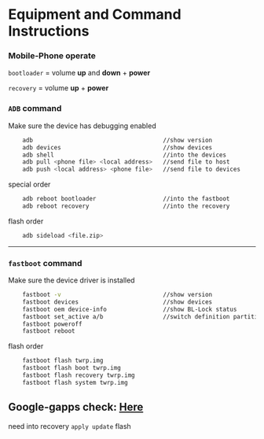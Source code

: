 # Equipment and Command Instructions

### Mobile-Phone operate
`bootloader` = volume **up** and **down** + **power**

`recovery` = volume **up** + **power**

### `ADB` command
Make sure the device has debugging enabled
``` bash
    adb                                     //show version
    adb devices                             //show devices
    adb shell                               //into the devices
    adb pull <phone file> <local address>   //send file to host
    adb push <local address> <phone file>   //send file to devices
``` 
special order
``` bash
    adb reboot bootloader                   //into the fastboot
    adb reboot recovery                     //into the recovery
```
flash order
``` bash 
    adb sideload <file.zip>
```

---

### `fastboot` command
Make sure the device driver is installed
``` bash
    fastboot -v                             //show version
    fastboot devices                        //show devices
    fastboot oem device-info                //show BL-Lock status
    fastboot set_active a/b                 //switch definition partition a/b
    fastboot poweroff
    fastboot reboot
```
flash order
``` bash
    fastboot flash twrp.img
    fastboot flash boot twrp.img
    fastboot flash recovery twrp.img
    fastboot flash system twrp.img
```    

## Google-gapps check: [Here](https://opengapps.org)
need into recovery `apply update` flash
